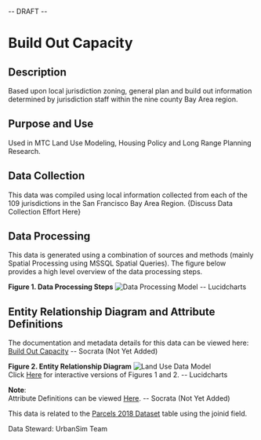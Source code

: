 -- DRAFT --

# Build Out Capacity 

## Description
Based upon local jurisdiction zoning, general plan and build out information determined by jurisdiction staff within the nine county Bay Area region.  

## Purpose and Use  
Used in MTC Land Use Modeling, Housing Policy and Long Range Planning Research.

## Data Collection
This data was compiled using local information collected from each of the 109 jurisdictions in the San Francisco Bay Area Region.  {Discuss Data Collection Effort Here}

## Data Processing
This data is generated using a combination of sources and methods (mainly Spatial Processing using MSSQL Spatial Queries). The figure below provides a high level overview of the data processing steps.  

**Figure 1. Data Processing Steps**
![Data Processing Model]() -- Lucidcharts   

## Entity Relationship Diagram and Attribute Definitions   
The documentation and metadata details for this data can be viewed here:   
[Build Out Capacity]() -- Socrata (Not Yet Added)  

**Figure 2. Entity Relationship Diagram**
![Land Use Data Model]()  
Click [Here]() for interactive versions of Figures 1 and 2. -- Lucidcharts  

**Note**:  
Attribute Definitions can be viewed [Here](). -- Socrata (Not Yet Added)  

This data is related to the [Parcels 2018 Dataset](https://mtc.data.socrata.com/Cadastral/Region-Parcels-2018-/fqea-xb6g) table using the joinid field.  

Data Steward: UrbanSim Team  
